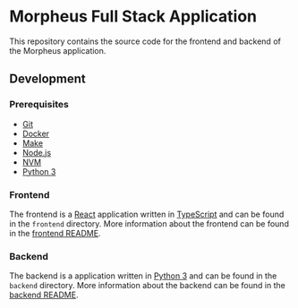 # Morpheus Full Stack Application

This repository contains the source code for the frontend and backend of the Morpheus application.

## Development

### Prerequisites

- [Git](https://git-scm.com/)
- [Docker](https://www.docker.com/)
- [Make](https://www.gnu.org/software/make/)
- [Node.js](https://nodejs.org/en/)
- [NVM](https://github.com/nvm-sh/nvm)
- [Python 3](https://www.python.org/)

### Frontend

The frontend is a [React](https://reactjs.org/) application written in [TypeScript](https://www.typescriptlang.org/) and can be found in the `frontend` directory.
More information about the frontend can be found in the [frontend README](./frontend/README.md).

### Backend

The backend is a application written in [Python 3](https://www.python.org/) and can be found in the `backend` directory.
More information about the backend can be found in the [backend README](./backend/README.md).
